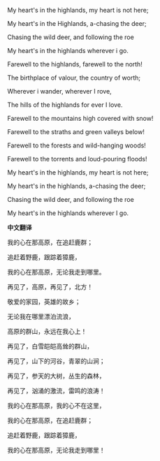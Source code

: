 

My heart's in the highlands, my heart is not here;

My heart's in the Highlands, a-chasing the deer;

Chasing the wild deer, and following the roe

My heart's in the highlands wherever i go.

Farewell to the highlands, farewell to the north!

The birthplace of valour, the country of worth;

Wherever i wander, wherever I rove,

The hills of the highlands for ever I love.

Farewell to the mountains high covered with snow!

Farewell to the straths and green valleys below!

Farewell to the forests and wild-hanging woods!

Farewell to the torrents and loud-pouring floods!

My heart's in the highlands, my heart is not here;

My heart's in the highlands, a-chasing the deer;

Chasing the wild deer, and following the roe

My heart's in the highlands wherever I go.

**中文翻译**

我的心在那高原，在追赶鹿群；

追赶着野鹿，跟踪着獐鹿，

我的心在那高原，无论我走到哪里。

再见了，高原，再见了，北方！

敬爱的家园，英雄的故乡；

无论我在哪里漂泊流浪，

高原的群山，永远在我心上！

再见了，白雪皑皑高耸的群山，

再见了，山下的河谷，青翠的山涧；

再见了，参天的大树，丛生的森林，

再见了，汹涌的激流，雷鸣的浪涛！

我的心在那高原，我的心不在这里，

我的心在那高原，在追赶鹿群；

追赶着野鹿，跟踪着獐鹿，

我的心在那高原，无论我走到哪里！